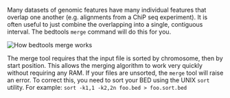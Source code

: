 <script>
import Image from "$components/Image.svelte";
</script>

Many datasets of genomic features have many individual features that overlap one another (e.g. alignments from a ChiP seq experiment). It is often useful to just combine the overlapping into a single, contiguous interval. The bedtools `merge` command will do this for you.

<Image src="/data/bedtools-intro/merge-glyph.png" alt="How bedtools merge works" />

The merge tool requires that the input file is sorted by chromosome, then by start position. This allows the merging algorithm to work very quickly without requiring any RAM. If your files are unsorted, the `merge` tool will raise an error. To correct this, you need to sort your BED using the UNIX `sort` utility. For example: `sort -k1,1 -k2,2n foo.bed > foo.sort.bed`
